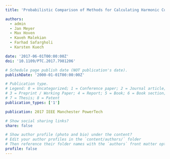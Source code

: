 ```yaml
---
title: 'Probabilistic Comparison of Methods for Calculating Harmonic Current Emission Limits'

authors:
  - admin
  - Jan Meyer
  - Max Hoven
  - Kaveh Malekian
  - Farhad Safargholi
  - Karsten Kuech

date: '2017-06-01T00:00:00Z'
doi: '10.1109/PTC.2017.7981206'

# Schedule page publish date (NOT publication's date).
publishDate: '2000-01-01T00:00:00Z'

# Publication type.
# Legend: 0 = Uncategorized; 1 = Conference paper; 2 = Journal article;
# 3 = Preprint / Working Paper; 4 = Report; 5 = Book; 6 = Book section;
# 7 = Thesis; 8 = Patent
publication_types: ['1']

publication: 2017 IEEE Manchester PowerTech

# Show social sharing links?
share: false

# Show author profile (photo and bio) under the content?
# Edit your author profiles in the `content/authors/` folder
# Then reference their folder names with the `authors` front matter option above
profile: false
---
```

